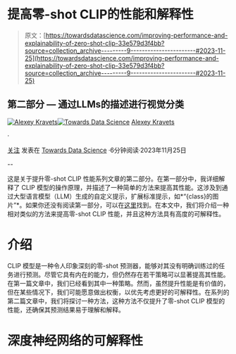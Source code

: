 # 提高零-shot CLIP的性能和解释性

> 原文：[https://towardsdatascience.com/improving-performance-and-explainability-of-zero-shot-clip-33e579d3f4bb?source=collection_archive---------9-----------------------#2023-11-25](https://towardsdatascience.com/improving-performance-and-explainability-of-zero-shot-clip-33e579d3f4bb?source=collection_archive---------9-----------------------#2023-11-25)

## 第二部分 — 通过LLMs的描述进行视觉分类

[](https://medium.com/@alexml0123?source=post_page-----33e579d3f4bb--------------------------------)[![Alexey Kravets](../Images/3b31f9b3c73c6c7ca709f845e6f70023.png)](https://medium.com/@alexml0123?source=post_page-----33e579d3f4bb--------------------------------)[](https://towardsdatascience.com/?source=post_page-----33e579d3f4bb--------------------------------)[![Towards Data Science](../Images/a6ff2676ffcc0c7aad8aaf1d79379785.png)](https://towardsdatascience.com/?source=post_page-----33e579d3f4bb--------------------------------) [Alexey Kravets](https://medium.com/@alexml0123?source=post_page-----33e579d3f4bb--------------------------------)

·

[关注](https://medium.com/m/signin?actionUrl=https%3A%2F%2Fmedium.com%2F_%2Fsubscribe%2Fuser%2Fcf3e4a05b535&operation=register&redirect=https%3A%2F%2Ftowardsdatascience.com%2Fimproving-performance-and-explainability-of-zero-shot-clip-33e579d3f4bb&user=Alexey+Kravets&userId=cf3e4a05b535&source=post_page-cf3e4a05b535----33e579d3f4bb---------------------post_header-----------) 发表在 [Towards Data Science](https://towardsdatascience.com/?source=post_page-----33e579d3f4bb--------------------------------) ·6分钟阅读·2023年11月25日[](https://medium.com/m/signin?actionUrl=https%3A%2F%2Fmedium.com%2F_%2Fvote%2Ftowards-data-science%2F33e579d3f4bb&operation=register&redirect=https%3A%2F%2Ftowardsdatascience.com%2Fimproving-performance-and-explainability-of-zero-shot-clip-33e579d3f4bb&user=Alexey+Kravets&userId=cf3e4a05b535&source=-----33e579d3f4bb---------------------clap_footer-----------)

--

[](https://medium.com/m/signin?actionUrl=https%3A%2F%2Fmedium.com%2F_%2Fbookmark%2Fp%2F33e579d3f4bb&operation=register&redirect=https%3A%2F%2Ftowardsdatascience.com%2Fimproving-performance-and-explainability-of-zero-shot-clip-33e579d3f4bb&source=-----33e579d3f4bb---------------------bookmark_footer-----------)

这是关于提升零-shot CLIP 性能系列文章的第二部分。在第一部分中，我详细解释了 CLIP 模型的操作原理，并描述了一种简单的方法来提高其性能。这涉及到通过大型语言模型（LLM）生成的自定义提示，扩展标准提示，如*“{class}的图片”*。如果你还没有阅读第一部分，可以在[这里](https://medium.com/towards-data-science/simple-way-of-improving-zero-shot-clip-performance-4eae474cb447)找到。在本文中，我们将介绍一种相对类似的方法来提高零-shot CLIP 性能，并且这种方法具有高度的可解释性。

# 介绍

CLIP 模型是一种令人印象深刻的零-shot 预测器，能够对其没有明确训练过的任务进行预测。尽管它具有内在的能力，但仍然存在若干策略可以显著提高其性能。在第一篇文章中，我们已经看到其中一种策略。然而，虽然提升性能是有价值的，但在某些情况下，我们可能愿意做出权衡，以优先考虑更好的可解释性。在系列的第二篇文章中，我们将探讨一种方法，这种方法不仅提升了零-shot CLIP 模型的性能，还确保其预测结果易于理解和解释。

# 深度神经网络的可解释性
